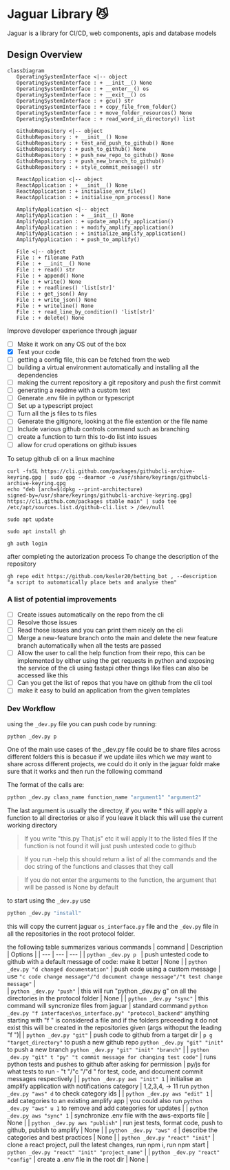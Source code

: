 # Jaguar Library 😼

Jaguar is a library for CI/CD, web components, apis and database models

## Design Overview

```mermaid
classDiagram
   OperatingSystemInterface <|-- object
   OperatingSystemInterface : + __init__() None
   OperatingSystemInterface : + __enter__() os
   OperatingSystemInterface : + __exit__() os
   OperatingSystemInterface : + gcu() str
   OperatingSystemInterface : + copy_file_from_folder()
   OperatingSystemInterface : + move_folder_resources() None
   OperatingSystemInterface : + read_word_in_directory() list

   GithubRepository <|-- object
   GithubRepository : + __init__() None
   GithubRepository : + test_and_push_to_github() None
   GithubRepository : + push_to_github() None
   GithubRepository : + push_new_repo_to_github() None
   GithubRepository : + push_new_branch_to_github()
   GithubRepository : + style_commit_message() str

   ReactApplication <|-- object
   ReactApplication : + __init__() None
   ReactApplication : + initialise_env_file()
   ReactApplication : + initialise_npm_process() None

   AmplifyApplication <|-- object
   AmplifyApplication : + __init__() None
   AmplifyApplication : + update_amplify_application()
   AmplifyApplication : + modify_amplify_application()
   AmplifyApplication : + initialize_amplify_application()
   AmplifyApplication : + push_to_amplify()

   File <|-- object
   File : + filename Path
   File : + __init__() None
   File : + read() str
   File : + append() None
   File : + write() None
   File : + readlines() 'list[str]'
   File : + get_json() Any
   File : + write_json() None
   File : + writeline() None
   File : + read_line_by_condition() 'list[str]'
   File : + delete() None
```

Improve developer experience through jaguar

- [ ] Make it work on any OS out of the box
- [x] Test your code
- [ ] getting a config file, this can be fetched from the web
- [ ] building a virtual environment automatically and installing all the dependencies
- [ ] making the current repository a git repository and push the first commit
- [ ] generating a readme with a custom text
- [ ] Generate .env file in python or typescript
- [ ] Set up a typescript project
- [ ] Turn all the js files to ts files
- [ ] Generate the gitignore, looking at the file extention or the file name
- [ ] Include various github controls command such as branching
- [ ] create a function to turn this to-do list into issues
- [ ] allow for crud operations on github issues

To setup github cli on a linux machine

```linux
curl -fsSL https://cli.github.com/packages/githubcli-archive-keyring.gpg | sudo gpg --dearmor -o /usr/share/keyrings/githubcli-archive-keyring.gpg
echo "deb [arch=$(dpkg --print-architecture)
signed-by=/usr/share/keyrings/githubcli-archive-keyring.gpg] https://cli.github.com/packages stable main" | sudo tee
/etc/apt/sources.list.d/github-cli.list > /dev/null
```

```linux
sudo apt update
```

```linux
sudo apt install gh
```

```linux
gh auth login
```

after completing the autorization process
To change the description of the repository

```linux
gh repo edit https://github.com/kesler20/betting_bot , --description "a script to automatically place bets and analyse them"
```

### A list of potential improvements

- [ ] Create issues automatically on the repo from the cli
- [ ] Resolve those issues
- [ ] Read those issues and you can print them nicely on the cli
- [ ] Merge a new-feature branch onto the main and delete the new feature branch automatically when all the tests are passed
- [ ] Allow the user to call the help function from their repo, this can be implemented by either using the get requests in python and exposing the service of the cli using fastapi other things like files can also be accessed like this
- [ ] Can you get the list of repos that you have on github from the cli tool
- [ ] make it easy to build an application from the given templates

### Dev Workflow

using the `_dev.py` file
you can push code by running:

```bash
python _dev.py p
```

One of the main use cases of the \_dev.py file could be to share files across different folders
this is becasue if we update iiles which we may want to share across different projects, we could do it only in the jaguar foldr
make sure that it works and then run the following command

The format of the calls are:

```bash
python _dev.py class_name function_name "argument1" "argument2"
```

The last argument is usually the directoy, if you write \* this will apply a function to all directories or also if you leave it black
this will use the current working directory

> If you write "this.py That.js" etc it will apply It to the listed files
> If the function is not found it will just push untested code to github

> If you run -help this should return a list of all the commands and the doc string of the functions and classes that they call

> If you do not enter the arguments to the function, the argument that will be passed is None by default

to start using the `_dev.py` use

```bash
python _dev.py "install"
```

this will copy the current jaguar `os_interface.py` file and the `_dev.py` file in all the repositories in the root protocol folder.

the following table summarizes various commands
| command | Description | Options |
| --- | --- | --- |
| `python _dev.py p ` | push untested code to github with a default message of code: make it better | None |
| `python _dev.py "d changed documentation"` | push code using a custom message | use `"c code change message"/"d document change message"/"t test change message"` |  
| `python _dev.py "push"` | this will run "python \_dev.py g" on all the directories in the protocol folder | None |
| `python _dev.py "sync"` | this command will syncronize files from jaguar | standard command `python _dev.py "f interfaces\os_interface.py" "protocol_backend"` anything starting with "f " is considered a file and if the folders preceeding it do not exist this will be created in the repositories given (args withoput the leading "f ")|
| `python _dev.py "git"` | push code to github from a target dir | `p g "target_directory"` to push a new github repo `python _dev.py "git" "init"` to push a new branch `python _dev.py "git" "init" "branch"` |
| `python _dev.py "git" t "py" "t commit message for changing test code"` | runs python tests and pushes to github after asking for permission | py/js for what tests to run - "t "/"c "/"d " for test, code, and document commit messages respectively |
| `python _dev.py aws "init" 1` | initialise an amplify application with notifications category | 1,2,3,4, -> 11 run `python _dev.py "aws" d` to check category ids |
| `python _dev.py aws "edit" 1` | add categories to an existing amplify app | you could also run `python _dev.py "aws" u 1` to remove and add categories for updates |
| `python _dev.py aws "sync" 1` | synchronize .env file with the aws-exports file | None |
| `python _dev.py aws "publish"` | run jest tests, format code, push to github, publish to amplify | None |
| `python _dev.py "aws" d` | describe the categories and best practices | None |
| `python _dev.py "react" "init"` | clone a react project, pull the latest changes, run npm i, run npm start | `python _dev.py "react" "init" "project_name"` |
| `python _dev.py "react" "config"` | create a .env file in the root dir | None |
